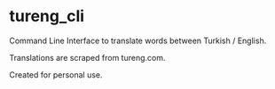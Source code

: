 # tureng_cli

Command Line Interface to translate words between Turkish / English.

Translations are scraped from tureng.com.

Created for personal use.